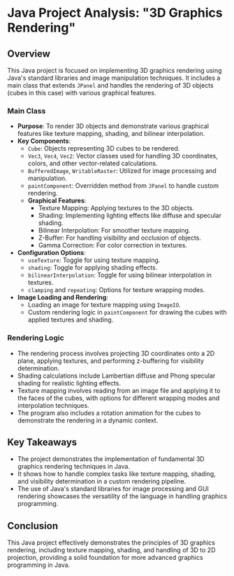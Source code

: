# Java Project Analysis: "3D Graphics Rendering"

## Overview

This Java project is focused on implementing 3D graphics rendering using Java's standard libraries and image manipulation techniques. It includes a main class that extends `JPanel` and handles the rendering of 3D objects (cubes in this case) with various graphical features.

### Main Class
- **Purpose**: To render 3D objects and demonstrate various graphical features like texture mapping, shading, and bilinear interpolation.
- **Key Components**:
  - `Cube`: Objects representing 3D cubes to be rendered.
  - `Vec3`, `Vec4`, `Vec2`: Vector classes used for handling 3D coordinates, colors, and other vector-related calculations.
  - `BufferedImage`, `WritableRaster`: Utilized for image processing and manipulation.
  - `paintComponent`: Overridden method from `JPanel` to handle custom rendering.
  - **Graphical Features**:
    - Texture Mapping: Applying textures to the 3D objects.
    - Shading: Implementing lighting effects like diffuse and specular shading.
    - Bilinear Interpolation: For smoother texture mapping.
    - Z-Buffer: For handling visibility and occlusion of objects.
    - Gamma Correction: For color correction in textures.
- **Configuration Options**:
  - `useTexture`: Toggle for using texture mapping.
  - `shading`: Toggle for applying shading effects.
  - `bilinearInterpolation`: Toggle for using bilinear interpolation in textures.
  - `clamping` and `repeating`: Options for texture wrapping modes.
- **Image Loading and Rendering**:
  - Loading an image for texture mapping using `ImageIO`.
  - Custom rendering logic in `paintComponent` for drawing the cubes with applied textures and shading.

### Rendering Logic
- The rendering process involves projecting 3D coordinates onto a 2D plane, applying textures, and performing z-buffering for visibility determination.
- Shading calculations include Lambertian diffuse and Phong specular shading for realistic lighting effects.
- Texture mapping involves reading from an image file and applying it to the faces of the cubes, with options for different wrapping modes and interpolation techniques.
- The program also includes a rotation animation for the cubes to demonstrate the rendering in a dynamic context.

## Key Takeaways
- The project demonstrates the implementation of fundamental 3D graphics rendering techniques in Java.
- It shows how to handle complex tasks like texture mapping, shading, and visibility determination in a custom rendering pipeline.
- The use of Java's standard libraries for image processing and GUI rendering showcases the versatility of the language in handling graphics programming.

## Conclusion
This Java project effectively demonstrates the principles of 3D graphics rendering, including texture mapping, shading, and handling of 3D to 2D projection, providing a solid foundation for more advanced graphics programming in Java.
